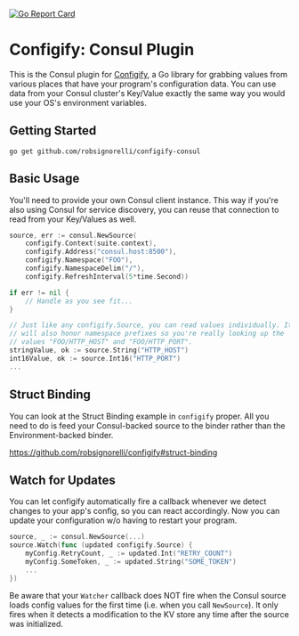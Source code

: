 [![Go Report Card](https://goreportcard.com/badge/github.com/robsignorelli/configify-consul)](https://goreportcard.com/report/github.com/robsignorelli/configify-consul)

# Configify: Consul Plugin

This is the Consul plugin for [Configify](https://github.com/robsignorelli/configify),
a Go library for grabbing values from various places that have your
program's configuration data. You can use data from your Consul
cluster's Key/Value exactly the same way you would use your OS's
environment variables.

## Getting Started

```
go get github.com/robsignorelli/configify-consul
```

## Basic Usage

You'll need to provide your own Consul client instance. This way
if you're also using Consul for service discovery, you can reuse
that connection to read from your Key/Values as well.

```go
source, err := consul.NewSource(
	configify.Context(suite.context),
	configify.Address("consul.host:8500"),
	configify.Namespace("FOO"),
	configify.NamespaceDelim("/"),
	configify.RefreshInterval(5*time.Second))

if err != nil {
	// Handle as you see fit...
}

// Just like any configify.Source, you can read values individually. It
// will also honor namespace prefixes so you're really looking up the
// values "FOO/HTTP_HOST" and "FOO/HTTP_PORT".
stringValue, ok := source.String("HTTP_HOST")
int16Value, ok := source.Int16("HTTP_PORT")
...
```

## Struct Binding

You can look at the Struct Binding example in `configify` proper. All
you need to do is feed your Consul-backed source to the binder rather
than the Environment-backed binder.

https://github.com/robsignorelli/configify#struct-binding

## Watch for Updates

You can let configify automatically fire a callback whenever we detect
changes to your app's config, so you can react accordingly. Now you
can update your configuration w/o having to restart your program.

```go
source, _ := consul.NewSource(...)
source.Watch(func (updated configify.Source) {
	myConfig.RetryCount, _ := updated.Int("RETRY_COUNT")
	myConfig.SomeToken, _ := updated.String("SOME_TOKEN")
	...
})
```

Be aware that your `Watcher` callback does NOT fire when the Consul source
loads config values for the first time (i.e. when you call `NewSource`).
It only fires when it detects a modification to the KV store any time
after the source was initialized.
